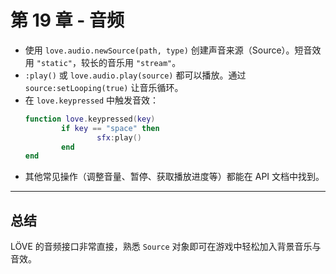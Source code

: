 # 第 19 章 - 音频

- 使用 `love.audio.newSource(path, type)` 创建声音来源（Source）。短音效用 `"static"`，较长的音乐用 `"stream"`。
- `:play()` 或 `love.audio.play(source)` 都可以播放。通过 `source:setLooping(true)` 让音乐循环。
- 在 `love.keypressed` 中触发音效：
  ```lua
  function love.keypressed(key)
          if key == "space" then
                  sfx:play()
          end
  end
  ```
- 其他常见操作（调整音量、暂停、获取播放进度等）都能在 API 文档中找到。

___

## 总结

LÖVE 的音频接口非常直接，熟悉 `Source` 对象即可在游戏中轻松加入背景音乐与音效。
